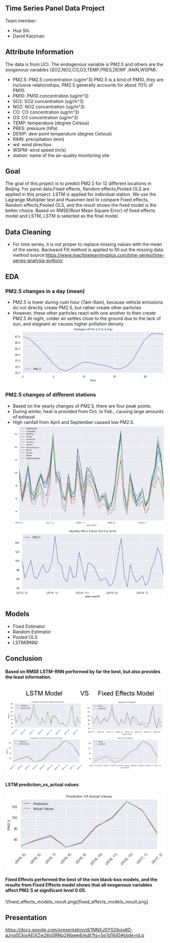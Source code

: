 ## Time Series Panel Data Project
Team member: 
- Hua Shi
- David Katzman 
## Attribute Information
The data is from UCI. The endogenous variable is PM2.5 and  others are the exogenous variables (SO2,NO2,CO,O3,TEMP,PRES,DEWP	,RAIN,WSPM).

- PM2.5: PM2.5 concentration (ug/m^3) PM2.5 is a kind of PM10, they are inclusive relationships, PM2.5     generally accounts for about 70% of PM10.
- PM10: PM10 concentration (ug/m^3)
- SO2: SO2 concentration (ug/m^3)
- NO2: NO2 concentration (ug/m^3)
- CO: CO concentration (ug/m^3)
- O3: O3 concentration (ug/m^3)
- TEMP: temperature (degree Celsius)
- PRES: pressure (hPa)
- DEWP: dew point temperature (degree Celsius)
- RAIN: precipitation (mm)
- wd: wind direction
- WSPM: wind speed (m/s)
- station: name of the air-quality monitoring site

## Goal
The goal of this project is to predict PM2.5 for 12 different locations in Beijing. For panel data,Fixed effects, Random effects,Pooled OLS are applied in this project. LSTM is applied for individual station. We use the Lagrange Multiplier test and Huasmen test to compare Fixed effects, Random effects,Pooled OLS, and the result shows the fixed model is the better choice. Based on RMSE(Root Mean Square Error) of fixed effects model and LSTM, LSTM is selected as the final model.


## Data Cleaning
- For time series, it is not proper to replace missing values with the mean of the series. Backward Fill method is applied to fill out the missing data.
method source:https://www.machinelearningplus.com/time-series/time-series-analysis-python/
## EDA

### PM2.5 changes in a day (mean)
- PM2.5 is lower during rush hour (7am-9am), because vehicle emissions do not directly create PM2.5, but rather create other particles
- However, these other particles react with one another to then create PM2.5
At night, colder air settles close to the ground due to the lack of sun, and stagnant air causes higher pollution density.
![PM2.5_hoursly-changes.png](PM2.5_hoursly-changes.png)
### PM2.5 changes of different stations
- Based on the yearly changes of PM2.5, there are four peak points.
- During winter, heat is provided from Oct. to Feb., causing large amounts of exhaust 
- High rainfall from April and September caused low PM2.5.
![pm2.5_of_different_stations.png](pm2.5_of_different_stations.png)
![PM2.5_monthly_changes.png](PM2.5_monthly_changes.png)
## Models
- Fixed Estimator 
- Random Estimator
- Pooled OLS
- LSTM(RNN)

## Conclusion
####  Based on RMSE  LSTM-RNN performed by far the best, but also provides the least information.
![LSTM_vs_Fixed_Effects.png](LSTM_vs_Fixed_Effects.png)
#### LSTM prediction_vs_actual values
![prediction_vs_actual.png](prediction_vs_actual.png)
#### Fixed Effects performed the best of the non black-box models, and the results from Fixed Effects model shows that all exogenous variables affect PM2.5 at significant level 0.05.
!(fixed_effects_models_result.png)[fixed_effects_models_result.png]
 ## Presentation
 https://docs.google.com/presentation/d/1NNXJSYS2ibqs8D-aJng0CkixAEjXZw26gSRNp2Wawe8/edit?ts=5e7d1645#slide=id.p
 
